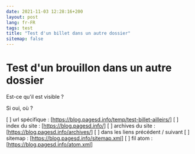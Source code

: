 ```yaml
---
date: 2021-11-03 12:28:16+200
layout: post
lang: fr-FR
tags: test
title: "Test d'un billet dans un autre dossier"
sitemap: false
---
```


# Test d'un brouillon dans un autre dossier

Est-ce qu'il est visible ?

Si oui, où ?

[ ]  url spécifique : [https://blog.pagesd.info/temp/test-billet-ailleirs/]
[ ]  index du site : [https://blog.pagesd.info/]
[ ]  archives du site : [https://blog.pagesd.info/archives/]
[ ]  dans les liens précédent / suivant
[ ]  sitemap : [https://blog.pagesd.info/sitemap.xml]
[ ]  fil atom : [https://blog.pagesd.info/atom.xml]
